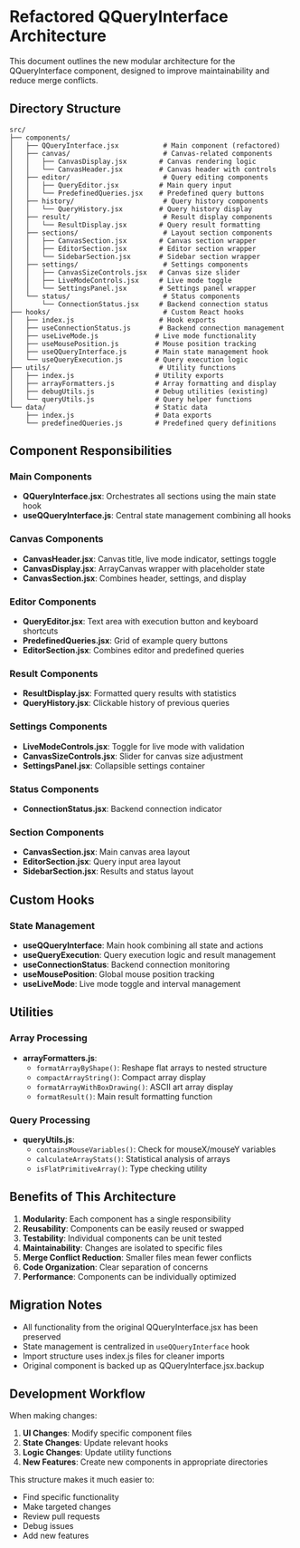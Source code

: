 # Refactored QQueryInterface Architecture

This document outlines the new modular architecture for the QQueryInterface component, designed to improve maintainability and reduce merge conflicts.

## Directory Structure

```
src/
├── components/
│   ├── QQueryInterface.jsx           # Main component (refactored)
│   ├── canvas/                       # Canvas-related components
│   │   ├── CanvasDisplay.jsx        # Canvas rendering logic
│   │   └── CanvasHeader.jsx         # Canvas header with controls
│   ├── editor/                       # Query editing components
│   │   ├── QueryEditor.jsx          # Main query input
│   │   └── PredefinedQueries.jsx    # Predefined query buttons
│   ├── history/                      # Query history components
│   │   └── QueryHistory.jsx         # Query history display
│   ├── result/                       # Result display components
│   │   └── ResultDisplay.jsx        # Query result formatting
│   ├── sections/                     # Layout section components
│   │   ├── CanvasSection.jsx        # Canvas section wrapper
│   │   ├── EditorSection.jsx        # Editor section wrapper
│   │   └── SidebarSection.jsx       # Sidebar section wrapper
│   ├── settings/                     # Settings components
│   │   ├── CanvasSizeControls.jsx   # Canvas size slider
│   │   ├── LiveModeControls.jsx     # Live mode toggle
│   │   └── SettingsPanel.jsx        # Settings panel wrapper
│   └── status/                       # Status components
│       └── ConnectionStatus.jsx     # Backend connection status
├── hooks/                            # Custom React hooks
│   ├── index.js                     # Hook exports
│   ├── useConnectionStatus.js       # Backend connection management
│   ├── useLiveMode.js              # Live mode functionality
│   ├── useMousePosition.js         # Mouse position tracking
│   ├── useQQueryInterface.js       # Main state management hook
│   └── useQueryExecution.js        # Query execution logic
├── utils/                           # Utility functions
│   ├── index.js                    # Utility exports
│   ├── arrayFormatters.js          # Array formatting and display
│   ├── debugUtils.js               # Debug utilities (existing)
│   └── queryUtils.js               # Query helper functions
└── data/                           # Static data
    ├── index.js                    # Data exports
    └── predefinedQueries.js        # Predefined query definitions
```

## Component Responsibilities

### Main Components

- **QQueryInterface.jsx**: Orchestrates all sections using the main state hook
- **useQQueryInterface.js**: Central state management combining all hooks

### Canvas Components

- **CanvasHeader.jsx**: Canvas title, live mode indicator, settings toggle
- **CanvasDisplay.jsx**: ArrayCanvas wrapper with placeholder state
- **CanvasSection.jsx**: Combines header, settings, and display

### Editor Components

- **QueryEditor.jsx**: Text area with execution button and keyboard shortcuts
- **PredefinedQueries.jsx**: Grid of example query buttons
- **EditorSection.jsx**: Combines editor and predefined queries

### Result Components

- **ResultDisplay.jsx**: Formatted query results with statistics
- **QueryHistory.jsx**: Clickable history of previous queries

### Settings Components

- **LiveModeControls.jsx**: Toggle for live mode with validation
- **CanvasSizeControls.jsx**: Slider for canvas size adjustment
- **SettingsPanel.jsx**: Collapsible settings container

### Status Components

- **ConnectionStatus.jsx**: Backend connection indicator

### Section Components

- **CanvasSection.jsx**: Main canvas area layout
- **EditorSection.jsx**: Query input area layout  
- **SidebarSection.jsx**: Results and status layout

## Custom Hooks

### State Management

- **useQQueryInterface**: Main hook combining all state and actions
- **useQueryExecution**: Query execution logic and result management
- **useConnectionStatus**: Backend connection monitoring
- **useMousePosition**: Global mouse position tracking
- **useLiveMode**: Live mode toggle and interval management

## Utilities

### Array Processing

- **arrayFormatters.js**: 
  - `formatArrayByShape()`: Reshape flat arrays to nested structure
  - `compactArrayString()`: Compact array display
  - `formatArrayWithBoxDrawing()`: ASCII art array display
  - `formatResult()`: Main result formatting function

### Query Processing

- **queryUtils.js**:
  - `containsMouseVariables()`: Check for mouseX/mouseY variables
  - `calculateArrayStats()`: Statistical analysis of arrays
  - `isFlatPrimitiveArray()`: Type checking utility

## Benefits of This Architecture

1. **Modularity**: Each component has a single responsibility
2. **Reusability**: Components can be easily reused or swapped
3. **Testability**: Individual components can be unit tested
4. **Maintainability**: Changes are isolated to specific files
5. **Merge Conflict Reduction**: Smaller files mean fewer conflicts
6. **Code Organization**: Clear separation of concerns
7. **Performance**: Components can be individually optimized

## Migration Notes

- All functionality from the original QQueryInterface.jsx has been preserved
- State management is centralized in `useQQueryInterface` hook
- Import structure uses index.js files for cleaner imports
- Original component is backed up as QQueryInterface.jsx.backup

## Development Workflow

When making changes:

1. **UI Changes**: Modify specific component files
2. **State Changes**: Update relevant hooks
3. **Logic Changes**: Update utility functions
4. **New Features**: Create new components in appropriate directories

This structure makes it much easier to:
- Find specific functionality
- Make targeted changes
- Review pull requests
- Debug issues
- Add new features
